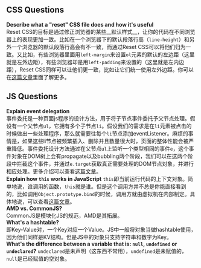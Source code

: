 ## CSS Questions
**Describe what a "reset" CSS file does and how it's useful**  
Reset CSS的目标是通过修正浏览器的某些__默认样式__，让你的代码在不同浏览器上的表现更加一致。比如在一个浏览器下的默认段落行高（`line-height`）和另外一个浏览器的默认段落行高会有不一致，而通过Reset CSS可以将他们归为一致。又比如，有些浏览器里面用`left-margin`来设置`ol`元素的默认的左边距（这里就是左外边距），有些浏览器却是用`left-padding`来设置的（这里就是左内边距），Reset CSS同样可以让他们更一致，比如让它们统一使用左外边距。你可以在[这篇文章](http://meyerweb.com/eric/thoughts/2007/04/18/reset-reasoning/)里面了解更多。

## JS Questions
**Explain event delegation**  
事件委托是一种页面js程序的设计方法，用于将子节点事件委托予父节点处理。假设有一个父节点`ul`，它拥有多个子节点`li`。假设我们的需求是在`li`元素被点击的时候做出一些处理程序，那么就需要往每个`li`节点添加eventListener。麻烦的事情是，如果这些li节点被频繁插入、删除并且数量很大时，页面的整体性能会被严重降低。事件委托设计方法通过在父节点`ul`上监听一个类型相同的事件`e`，这个事件对象在DOM树上会有propagate以及bubbling两个阶段，我们可以在这两个阶段中拦截这个事件，并通过`e.target`获取真正需要处理的DOM节点对象，并进行相应处理。更多介绍可以查看[这篇文章](http://davidwalsh.name/event-delegate)。  
**Explain how `this` works in JavaScript**
`this`即当前运行代码的上下文对象。简单地说，谁调用的函数，`this`就是谁。但是这个调用方并不总是你能直接看到的，比如调用`Object.prototype.bind`的时候，调用方就由虚拟机在内部制定。具体地说，可以查看[这篇文章](http://howtonode.org/what-is-this)。  
**AMD vs. CommonJS?**  
CommonJS是模块化JS的规范，AMD是其拓展。  
**What's a hashtable?**  
即Key-Value对，一个Key对应一个Value。JS中一般将对象当做hashtable使用，因为他们同样是KV结构。但是JS中的对象只支持字符串和数字为Key。  
**What's the difference between a variable that is: `null`, `undefined` or `undeclared`?**
`undeclared`是未声明（这东西不常用），`undefined`是未赋值的，`null`是已经赋值的空对象。